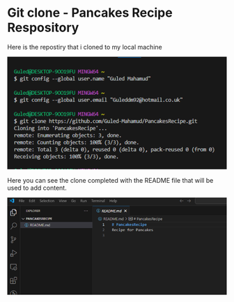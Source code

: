 # Git clone - Pancakes Recipe Respository

Here is the repostiry that i cloned to my local machine

![alt text](<git clone panacakes recipe-1.png>)




Here you can see the clone completed with the README file that will be used to add content.


![alt text](<cloned completed.png>)